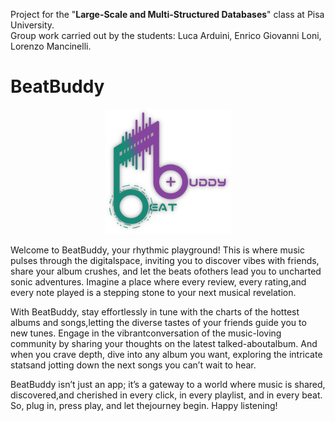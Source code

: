 Project for the "**Large-Scale and Multi-Structured Databases**" class at Pisa University.<br>
Group work carried out by the students: Luca Arduini, Enrico Giovanni Loni, Lorenzo Mancinelli.

# BeatBuddy

<p align="center">
  <img src="https://github.com/LucaArduini/BeatBuddy/blob/main/BeatBuddy/src/main/resources/static/img/logo.png" alt="BeatBuddy_logo" width="200" />
</p>

Welcome to BeatBuddy, your rhythmic playground! This is where music pulses through the digitalspace, inviting you to discover vibes with friends, share your album crushes, and let the beats ofothers lead you to uncharted sonic adventures. Imagine a place where every review, every rating,and every note played is a stepping stone to your next musical revelation.

With BeatBuddy, stay effortlessly in tune with the charts of the hottest albums and songs,letting the diverse tastes of your friends guide you to new tunes. Engage in the vibrantconversation of the music-loving community by sharing your thoughts on the latest talked-aboutalbum. And when you crave depth, dive into any album you want, exploring the intricate statsand jotting down the next songs you can’t wait to hear.

BeatBuddy isn’t just an app; it’s a gateway to a world where music is shared, discovered,and cherished in every click, in every playlist, and in every beat. So, plug in, press play, and let thejourney begin. Happy listening!
